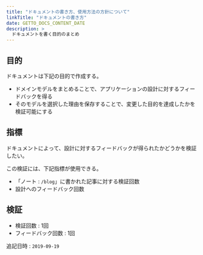 ```yaml
---
title: "ドキュメントの書き方、使用方法の方針について"
linkTitle: "ドキュメントの書き方"
date: GETTO_DOCS_CONTENT_DATE
description: >
  ドキュメントを書く目的のまとめ
---
```


## 目的

ドキュメントは下記の目的で作成する。

- ドメインモデルをまとめることで、アプリケーションの設計に対するフィードバックを得る
- そのモデルを選択した理由を保存することで、変更した目的を達成したかを検証可能にする


## 指標

ドキュメントによって、設計に対するフィードバックが得られたかどうかを検証したい。

この検証には、下記指標が使用できる。

- 「ノート : `/blog`」に書かれた記事に対する検証回数
- 設計へのフィードバック回数


## 検証

- 検証回数 : 1回
- フィードバック回数 : 1回

追記日時 : `2019-09-19`
